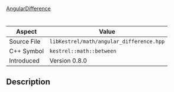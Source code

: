 [AngularDifference](index.md)
# 
| Aspect | Value |
| --- | --- |
| Source File | `libKestrel/math/angular_difference.hpp` |
| C++ Symbol | `kestrel::math::between` |
| Introduced | Version 0.8.0 |
## Description
